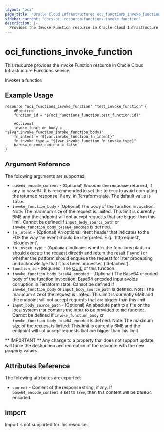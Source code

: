 ```yaml
---
layout: "oci"
page_title: "Oracle Cloud Infrastructure: oci_functions_invoke_function"
sidebar_current: "docs-oci-resource-functions-invoke_function"
description: |-
  Provides the Invoke Function resource in Oracle Cloud Infrastructure Functions service
---
```


# oci_functions_invoke_function
This resource provides the Invoke Function resource in Oracle Cloud Infrastructure Functions service.

Invokes a function

## Example Usage

```hcl
resource "oci_functions_invoke_function" "test_invoke_function" {
	#Required
	function_id = "${oci_functions_function.test_function.id}"

	#Optional
	invoke_function_body = "${var.invoke_function_invoke_function_body}"
	fn_intent = "${var.invoke_function_fn_intent}"
	fn_invoke_type = "${var.invoke_function_fn_invoke_type}"
	base64_encode_content = false
}
```

## Argument Reference

The following arguments are supported:

* `base64_encode_content` - (Optional) Encodes the response returned, if any, in base64. It is recommended to set this to `true` to avoid corrupting the returned response, if any, in Terraform state. The default value is `false`.
* `invoke_function_body` - (Optional) The body of the function invocation. Note: The maximum size of the request is limited. This limit is currently 6MB and the endpoint will not accept requests that are bigger than this limit. Cannot be defined if `input_body_source_path` or `invoke_function_body_base64_encoded` is defined.
* `fn_intent` - (Optional) An optional intent header that indicates to the FDK the way the event should be interpreted. E.g. 'httprequest', 'cloudevent'. 
* `fn_invoke_type` - (Optional) Indicates whether the functions platform should execute the request directly and return the result ('sync') or whether the platform should enqueue the request for later processing and acknowledge that it has been processed ('detached'). 
* `function_id` - (Required) The [OCID](https://docs.cloud.oracle.com/iaas/Content/General/Concepts/identifiers.htm) of this function. 
* `invoke_function_body_base64_encoded` - (Optional) The Base64 encoded body of the function invocation. Base64 encoded input avoids corruption in Terraform state. Cannot be defined if `invoke_function_body` or `input_body_source_path` is defined. Note: The maximum size of the request is limited. This limit is currently 6MB and the endpoint will not accept requests that are bigger than this limit. 
* `input_body_source_path` - (Optional) An absolute path to a file on the local system that contains the input to be provided to the function. Cannot be defined if `invoke_function_body` or `invoke_function_body_base64_encoded` is defined. Note: The maximum size of the request is limited. This limit is currently 6MB and the endpoint will not accept requests that are bigger than this limit.

** IMPORTANT **
Any change to a property that does not support update will force the destruction and recreation of the resource with the new property values

## Attributes Reference

The following attributes are exported:

* `content` - Content of the response string, if any. If `base64_encode_content` is set to `true`, then this content will be base64 encoded.

## Import

Import is not supported for this resource.
